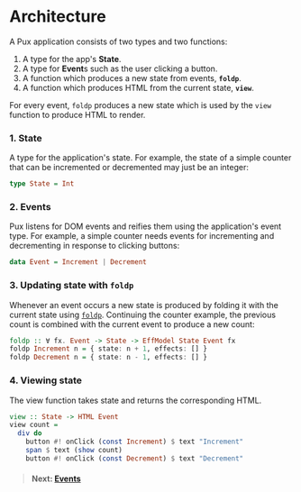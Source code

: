 # Architecture

A Pux application consists of two types and two functions:

1. A type for the app's **State**.
2. A type for **Event**s such as the user clicking a button.
3. A function which produces a new state from events, **`foldp`**.
4. A function which produces HTML from the current state, **`view`**.

For every event, `foldp` produces a new state which is used by the `view`
function to produce HTML to render.

### 1. State

A type for the application's state. For example, the state of a simple counter
that can be incremented or decremented may just be an integer:

```purescript
type State = Int
```

### 2. Events

Pux listens for DOM events and reifies them using the application's event type.
For example, a simple counter needs events for incrementing and decrementing in
response to clicking buttons:

```purescript
data Event = Increment | Decrement
```

### 3. Updating state with `foldp`

Whenever an event occurs a new state is produced by folding it with the current
state using [`foldp`](/docs/events#Folding_over_the_past_with_foldp). Continuing
the counter example, the previous count is combined with the current event to
produce a new count:

```purescript
foldp :: ∀ fx. Event -> State -> EffModel State Event fx
foldp Increment n = { state: n + 1, effects: [] }
foldp Decrement n = { state: n - 1, effects: [] }
```

### 4. Viewing state

The view function takes state and returns the corresponding HTML.

```purescript
view :: State -> HTML Event
view count =
  div do
    button #! onClick (const Increment) $ text "Increment"
    span $ text (show count)
    button #! onClick (const Decrement) $ text "Decrement"
```

> #### Next: [Events](/docs/events)
